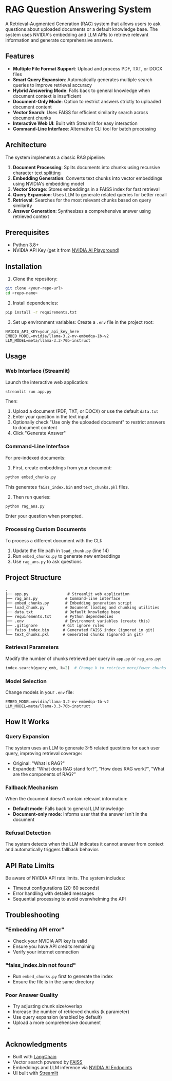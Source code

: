 # RAG Question Answering System

A Retrieval-Augmented Generation (RAG) system that allows users to ask questions about uploaded documents or a default knowledge base. The system uses NVIDIA's embedding and LLM APIs to retrieve relevant information and generate comprehensive answers.

## Features

- **Multiple File Format Support**: Upload and process PDF, TXT, or DOCX files
- **Smart Query Expansion**: Automatically generates multiple search queries to improve retrieval accuracy
- **Hybrid Answering Mode**: Falls back to general knowledge when document context is insufficient
- **Document-Only Mode**: Option to restrict answers strictly to uploaded document content
- **Vector Search**: Uses FAISS for efficient similarity search across document chunks
- **Interactive Web UI**: Built with Streamlit for easy interaction
- **Command-Line Interface**: Alternative CLI tool for batch processing

## Architecture

The system implements a classic RAG pipeline:

1. **Document Processing**: Splits documents into chunks using recursive character text splitting
2. **Embedding Generation**: Converts text chunks into vector embeddings using NVIDIA's embedding model
3. **Vector Storage**: Stores embeddings in a FAISS index for fast retrieval
4. **Query Expansion**: Uses LLM to generate related queries for better recall
5. **Retrieval**: Searches for the most relevant chunks based on query similarity
6. **Answer Generation**: Synthesizes a comprehensive answer using retrieved context

## Prerequisites

- Python 3.8+
- NVIDIA API Key (get it from [NVIDIA AI Playground](https://build.nvidia.com))

## Installation

1. Clone the repository:
```bash
git clone <your-repo-url>
cd <repo-name>
```

2. Install dependencies:
```bash
pip install -r requirements.txt
```

3. Set up environment variables:
Create a `.env` file in the project root:
```env
NVIDIA_API_KEY=your_api_key_here
EMBED_MODEL=nvidia/llama-3.2-nv-embedqa-1b-v2
LLM_MODEL=meta/llama-3.3-70b-instruct
```

## Usage

### Web Interface (Streamlit)

Launch the interactive web application:

```bash
streamlit run app.py
```

Then:
1. Upload a document (PDF, TXT, or DOCX) or use the default `data.txt`
2. Enter your question in the text input
3. Optionally check "Use only the uploaded document" to restrict answers to document content
4. Click "Generate Answer"

### Command-Line Interface

For pre-indexed documents:

1. First, create embeddings from your document:
```bash
python embed_chunks.py
```

This generates `faiss_index.bin` and `text_chunks.pkl` files.

2. Then run queries:
```bash
python rag_ans.py
```

Enter your question when prompted.

### Processing Custom Documents

To process a different document with the CLI:

1. Update the file path in `load_chunk.py` (line 14)
2. Run `embed_chunks.py` to generate new embeddings
3. Use `rag_ans.py` to ask questions

## Project Structure

```
.
├── app.py                 # Streamlit web application
├── rag_ans.py            # Command-line interface
├── embed_chunks.py       # Embedding generation script
├── load_chunk.py         # Document loading and chunking utilities
├── data.txt              # Default knowledge base
├── requirements.txt      # Python dependencies
├── .env                  # Environment variables (create this)
├── .gitignore           # Git ignore rules
├── faiss_index.bin      # Generated FAISS index (ignored in git)
└── text_chunks.pkl      # Generated chunks (ignored in git)
```

### Retrieval Parameters

Modify the number of chunks retrieved per query in `app.py` or `rag_ans.py`:
```python
index.search(query_emb, k=2)  # Change k to retrieve more/fewer chunks
```

### Model Selection

Change models in your `.env` file:
```env
EMBED_MODEL=nvidia/llama-3.2-nv-embedqa-1b-v2
LLM_MODEL=meta/llama-3.3-70b-instruct
```

## How It Works

### Query Expansion
The system uses an LLM to generate 3-5 related questions for each user query, improving retrieval coverage:
- Original: "What is RAG?"
- Expanded: "What does RAG stand for?", "How does RAG work?", "What are the components of RAG?"

### Fallback Mechanism
When the document doesn't contain relevant information:
- **Default mode**: Falls back to general LLM knowledge
- **Document-only mode**: Informs user that the answer isn't in the document

### Refusal Detection
The system detects when the LLM indicates it cannot answer from context and automatically triggers fallback behavior.

## API Rate Limits

Be aware of NVIDIA API rate limits. The system includes:
- Timeout configurations (20-60 seconds)
- Error handling with detailed messages
- Sequential processing to avoid overwhelming the API

## Troubleshooting

### "Embedding API error"
- Check your NVIDIA API key is valid
- Ensure you have API credits remaining
- Verify your internet connection

### "faiss_index.bin not found"
- Run `embed_chunks.py` first to generate the index
- Ensure the file is in the same directory

### Poor Answer Quality
- Try adjusting chunk size/overlap
- Increase the number of retrieved chunks (k parameter)
- Use query expansion (enabled by default)
- Upload a more comprehensive document
- 
## Acknowledgments

- Built with [LangChain](https://www.langchain.com/)
- Vector search powered by [FAISS](https://github.com/facebookresearch/faiss)
- Embeddings and LLM inference via [NVIDIA AI Endpoints](https://build.nvidia.com)
- UI built with [Streamlit](https://streamlit.io/)
